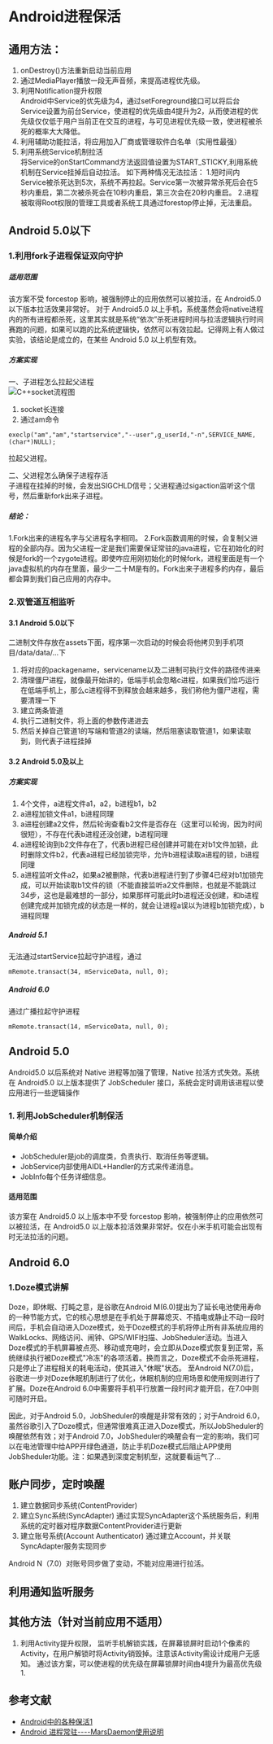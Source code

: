 # Android进程保活

## 通用方法：
1. onDestroy()方法重新启动当前应用<br/>
2. 通过MediaPlayer播放一段无声音频，来提高进程优先级。<br/>
3. 利用Notification提升权限<br/>
  Android中Service的优先级为4，通过setForeground接口可以将后台Service设置为前台Service，使进程的优先级由4提升为2，从而使进程的优先级仅仅低于用户当前正在交互的进程，与可见进程优先级一致，使进程被杀死的概率大大降低。
4. 利用辅助功能拉活，将应用加入厂商或管理软件白名单（实用性最强）<br/>
5. 利用系统Service机制拉活<br/>
  将Service的onStartCommand方法返回值设置为START_STICKY,利用系统机制在Service挂掉后自动拉活。
  如下两种情况无法拉活：
    1.短时间内Service被杀死达到5次，系统不再拉起。Service第一次被异常杀死后会在5秒内重启，第二次被杀死会在10秒内重启，第三次会在20秒内重启。
    2.进程被取得Root权限的管理工具或者系统工具通过forestop停止掉，无法重启。

## Android 5.0以下

### 1.利用fork子进程保证双向守护
##### 适用范围<br/>
该方案不受 forcestop 影响，被强制停止的应用依然可以被拉活，在 Android5.0 以下版本拉活效果非常好。
对于 Android5.0 以上手机，系统虽然会将native进程内的所有进程都杀死，这里其实就是系统“依次”杀死进程时间与拉活逻辑执行时间赛跑的问题，如果可以跑的比系统逻辑快，依然可以有效拉起。记得网上有人做过实验，该结论是成立的，在某些 Android 5.0 以上机型有效。

##### 方案实现
一、子进程怎么拉起父进程<br/>
    ![C++socket流程图](https://upload-images.jianshu.io/upload_images/5361549-fc97905a4f824636.png?imageMogr2/auto-orient/strip%7CimageView2/2/w/1240)
  
  1. socket长连接
  2. 通过am命令
   ```
   execlp("am","am","startservice","--user",g_userId,"-n",SERVICE_NAME,(char*)NULL);
   ```
   拉起父进程。
   
二、父进程怎么确保子进程存活<br/>
  子进程在挂掉的时候，会发出SIGCHLD信号；父进程通过sigaction监听这个信号，然后重新fork出来子进程。

##### 结论：
1.Fork出来的进程名字与父进程名字相同。
2.Fork函数调用的时候，会复制父进程的全部内存。因为父进程一定是我们需要保证常驻的java进程，它在初始化的时候是fork的一个zygote进程。即使咋应用刚初始化的时候fork，进程里面是有一个java虚拟机的内存在里面，最少一二十M是有的。Fork出来子进程多的内存，最后都会算到我们自己应用的内存中。


### 2.双管道互相监听

#### 3.1  Android 5.0以下
二进制文件存放在assets下面，程序第一次启动的时候会将他拷贝到手机项目/data/data/...下
1. 将对应的packagename，servicename以及二进制可执行文件的路径传进来
2. 清理僵尸进程，就像最开始讲的，低端手机会忽略c进程，如果我们恰巧运行在低端手机上，那么c进程得不到释放会越来越多，我们称他为僵尸进程，需要清理一下
3. 建立两条管道
4. 执行二进制文件，将上面的参数传递进去
5. 然后关掉自己管道1的写端和管道2的读端，然后阻塞读取管道1，如果读取到，则代表子进程挂掉


#### 3.2  Android 5.0及以上
##### 方案实现
1. 4个文件，a进程文件a1，a2，b进程b1，b2
2. a进程加锁文件a1，b进程同理
3. a进程创建a2文件，然后轮询查看b2文件是否存在（这里可以轮询，因为时间很短），不存在代表b进程还没创建，b进程同理
4. a进程轮询到b2文件存在了，代表b进程已经创建并可能在对b1文件加锁，此时删除文件b2，代表a进程已经加锁完毕，允许b进程读取a进程的锁，b进程同理
5. a进程监听文件a2，如果a2被删除，代表b进程进行到了步骤4已经对b1加锁完成，可以开始读取b1文件的锁（不能直接监听a2文件删除，也就是不能跳过34步，这也是最难想的一部分，如果那样可能此时b进程还没创建，和b进程创建完成并加锁完成的状态是一样的，就会让进程a误以为进程b加锁完成），b进程同理

##### Android 5.1
无法通过startService拉起守护进程，通过
```
mRemote.transact(34, mServiceData, null, 0);
```
##### Android 6.0
通过广播拉起守护进程
```
mRemote.transact(14, mServiceData, null, 0);
```
## Android 5.0
Android5.0 以后系统对 Native 进程等加强了管理，Native 拉活方式失效。系统在 Android5.0 以上版本提供了 JobScheduler 接口，系统会定时调用该进程以使应用进行一些逻辑操作

### 1. 利用JobScheduler机制保活
#### 简单介绍
* JobScheduler是job的调度类，负责执行、取消任务等逻辑。
* JobService内部使用AIDL+Handler的方式来传递消息。
* JobInfo每个任务详细信息。
#### 适用范围
该方案在 Android5.0 以上版本中不受 forcestop 影响，被强制停止的应用依然可以被拉活，在 Android5.0 以上版本拉活效果非常好。仅在小米手机可能会出现有时无法拉活的问题。


## Android 6.0
### 1.Doze模式讲解
<p>Doze，即休眠、打盹之意，是谷歌在Android M(6.0)提出为了延长电池使用寿命的一种节能方式，它的核心思想是在手机处于屏幕熄灭、不插电或静止不动一段时间后，手机会自动进入Doze模式，处于Doze模式的手机将停止所有非系统应用的WalkLocks、网络访问、闹钟、GPS/WIFI扫描、JobSheduler活动。当进入Doze模式的手机屏幕被点亮、移动或充电时，会立即从Doze模式恢复到正常，系统继续执行被Doze模式"冷冻"的各项活着。换而言之，Doze模式不会杀死进程，只是停止了进程相关的耗电活动，使其进入"休眠"状态。
至Android N(7.0)后，谷歌进一步对Doze休眠机制进行了优化，休眠机制的应用场景和使用规则进行了扩展。Doze在Android 6.0中需要将手机平行放置一段时间才能开启，在7.0中则可随时开启。</p>
<p>因此，对于Android 5.0，JobSheduler的唤醒是非常有效的；对于Android 6.0，虽然谷歌引入了Doze模式，但通常很难真正进入Doze模式，所以JobSheduler的唤醒依然有效；对于Android 7.0，JobSheduler的唤醒会有一定的影响，我们可以在电池管理中给APP开绿色通道，防止手机Doze模式后阻止APP使用JobSheduler功能。注：如果遇到深度定制机型，这就要看运气了...</p>

## 账户同步，定时唤醒
1. 建立数据同步系统(ContentProvider)
2. 建立Sync系统(SyncAdapter)
    通过实现SyncAdapter这个系统服务后，利用系统的定时器对程序数据ContentProvider进行更新
3. 建立账号系统(Account Authenticator)
    通过建立Account，并关联SyncAdapter服务实现同步

Android N（7.0）对账号同步做了变动，不能对应用进行拉活。

## 利用通知监听服务


## 其他方法（针对当前应用不适用）
1. 利用Activity提升权限，
  监听手机解锁实践，在屏幕锁屏时启动1个像素的Activity，在用户解锁时将Activity销毁掉。注意该Activity需设计成用户无感知。
通过该方案，可以使进程的优先级在屏幕锁屏时间由4提升为最高优先级1.


## 参考文献
* [Android中的各种保活1](https://blog.csdn.net/zhangweiwtmdbf/article/details/52369276)
* [Android 进程常驻----MarsDaemon使用说明](https://blog.csdn.net/marswin89/article/details/50917098)